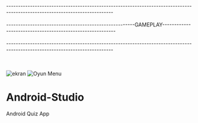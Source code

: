 <br>---------------------------------------------------------------------------------------------------------------------------</br>
<br>------------------------------------------------------GAMEPLAY----------------------------------------------------------</br>
<br>---------------------------------------------------------------------------------------------------------------------------</br>
<br></br>

![ekran](https://user-images.githubusercontent.com/48416741/122649900-cd706100-d138-11eb-8ead-28b101da5576.png)
![Oyun Menu](https://user-images.githubusercontent.com/48416741/122649910-d06b5180-d138-11eb-84b2-04a7fe098ca0.png)
# Android-Studio

Android Quiz App
